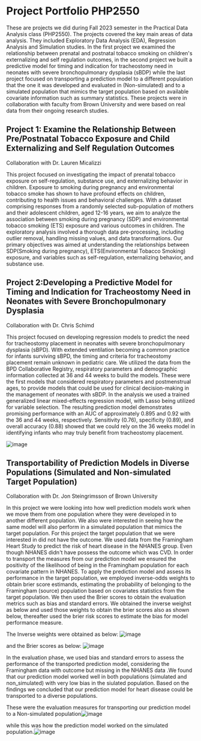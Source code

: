 # Project Portfolio PHP2550
 These are projects we did during Fall 2023 semester in the Practical Data Analysis class (PHP2550). The projects covered the key main areas of data analysis. They included Exploratory Data Analysis (EDA), Regression Analysis and Simulation studies. In the first project we examined the relationship between prenatal and postnatal tobacco smoking on children's externalizing and self regulation outcomes, in the second project we built a predictive model for timing and indication for tracheostomy need in neonates with severe bronchopulmonary dysplasia (sBDP) while the last project focused on transporting a prediction model to a different population that the one it was developed and evaluated in (Non-simulated) and to a simulated population that mimics the target population based on available covariate information such as summary statistics. These projects were in collaboration with faculty from Brown University and were based on real data from their ongoing research studies. 

## Project 1: Examine the Relationship Between Pre/Postnatal Tobacco Exposure and Child Externalizing and Self Regulation Outcomes
Collaboration with Dr. Lauren Micalizzi

This project focused on investigating the impact of prenatal tobacco exposure on self-regulation, substance use, and externalizing behavior in children. Exposure to smoking during pregnancy and environmental tobacco smoke has shown to have profound effects on children, contributing to health issues and behavioral challenges. With a dataset comprising responses from a randomly selected sub-population of mothers and their adolescent children, aged 12-16 years, we aim to analyze the association between smoking during pregnancy (SDP) and environmental tobacco smoking (ETS) exposure and various outcomes in children. The exploratory analysis involved a thorough data pre-processing, including outlier removal, handling missing values, and data transformations. Our primary objectives was aimed at understanding the relationships between SDP(Smoking during pregnancy), ETS(Environmental Tobacco Smoking) exposure, and variables such as self-regulation, externalizing behavior, and substance use. 

## Project 2:Developing a Predictive Model for Timing and Indication for Tracheostomy Need in Neonates with Severe Bronchopulmonary Dysplasia
Collaboration with Dr. Chris Schimd

This project focused on developing regression models to predict the need for tracheostomy placement in neonates with severe bronchopulmonary dysplasia (sBPD). With extended ventilation becoming a common practice for infants surviving sBPD, the timing and criteria for tracheostomy placement remain unknown in pediatric care. We utilized the data from the BPD Collaborative Registry, respiratory parameters and demographic information collected at 36 and 44 weeks to build the models. These were the first models that considered respiratory parameters and postmenstrual ages, to provide models that could be used for clinical decision-making in the management of neonates with sBDP. In the analysis we used a trained generalized linear mixed-effects regression model, with Lasso being utilized for variable selection. The resulting prediction model demonstrates promising performance with an AUC of approximately 0.895 and 0.92 with the 36 and 44 weeks, respectively. Sensitivity (0.76), specificity (0.89), and overall accuracy (0.88) showed that we could rely on the 36 weeks model in identifying infants who may truly benefit from tracheostomy placement. 

![image](https://github.com/kasigi234/PHP2550/assets/132590202/3d834460-fb3e-47c1-88b5-4dcdd64f76f9)

## Transportability of Prediction Models in Diverse Populations (Simulated and Non-simulated Target Population)
Collaboration with Dr. Jon Steingrimsson of Brown University

In this project we were looking into how well prediction models work when we move them from one population where they were developed in to another different population. We also were interested in seeing how the same model will also perform in a simulated population that mimics the target population. For this project the target population that we were interested in did not have the outcome.  We used data from the Framingham Heart Study to predict the risk of heart disease in the NHANES group. Even though NHANES didn't have possess the outcome which was CVD. In order to transport the measures from our prediction model we ensured the positivity of the likelihood of being in the Framingham population for each covariate pattern in NHANES. To apply the prediction model and assess its performance in the target population, we employed inverse-odds weights to obtain brier score estimands, estimating the probability of belonging to the Framingham (source) population based on covariates statistics from the target population. We then used the Brier scores to obtain the evaluation metrics such as bias and standard errors. We obtained the inverse weighst as below and used those weights to obtain the brier scores also as shown below, thereafter used the brier risk scores to estimate the bias for model performance measure.

The Inverse weights were obtained as below:
![image](https://github.com/kasigi234/PHP2550/assets/132590202/05d5cc94-34f2-4d5b-a14c-54b4ef5d391f)

and the Brier scores as below:
![image](https://github.com/kasigi234/PHP2550/assets/132590202/c9489795-8d44-44ad-8c64-9eeddac3b7ec)

In the evaluation phase, we used bias and standard errors to assess the performance of the transported prediction model, considering the Framingham data with outcome but missing in the NHANES data .We found that our prediction model worked well in both populations (simulated and non_simulated) with very low bias in the siulated population. Based on the findings we concluded that our prediction model for heart disease could be transported to a diverse populations.

These were the evaluation measures for transporting our prediction model to a Non-simulated population![image](https://github.com/kasigi234/PHP2550/assets/132590202/152f2a34-7bb2-4f5b-ad9e-f2eb9f00a846)

while this was how the prediction model worked on the simulated population.![image](https://github.com/kasigi234/PHP2550/assets/132590202/d11e6edb-f473-433e-bd3b-43357852f41b)




